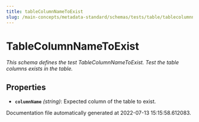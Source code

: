 ```yaml
---
title: tableColumnNameToExist
slug: /main-concepts/metadata-standard/schemas/tests/table/tablecolumnnametoexist
---
```


# TableColumnNameToExist

*This schema defines the test TableColumnNameToExist. Test the table columns exists in the table.*

## Properties

- **`columnName`** *(string)*: Expected column of the table to exist.


Documentation file automatically generated at 2022-07-13 15:15:58.612083.

